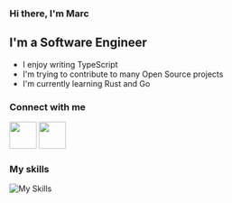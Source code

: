 ### Hi there, I'm Marc

## I'm a Software Engineer

- I enjoy writing TypeScript
- I'm trying to contribute to many Open Source projects
- I'm currently learning Rust and Go

### Connect with me

<p align="left"> <a href="https://discord.com/users/799319682862809169" target="_blank" rel="noreferrer"><img src="https://skillicons.dev/icons?i=discord" width="48" height="48" /></a> <a href="https://www.twitter.com/MarcWebDev" target="_blank" rel="noreferrer"><img src="https://skillicons.dev/icons?i=twitter" width="48" height="48" /></a></p>


### My skills

![My Skills](https://skillicons.dev/icons?i=ts,js,java,go,html,css,figma,express,mongodb,nextjs,nodejs,react,sass,tailwind)
